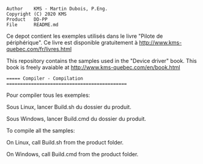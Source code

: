 
    Author    KMS - Martin Dubois, P.Eng.
    Copyright (C) 2020 KMS
    Product   DD-PP
    File      README.md

Ce depot contient les exemples utilisés dans le livre "Pilote de
périphérique". Ce livre est disponible gratuitement à
http://www.kms-quebec.com/fr/livres.html

This repository contains the samples used in the "Device driver" book. This
book is freely avaiable at http://www.kms-quebec.com/en/book.html

    ===== Compiler - Compilation ============================================

Pour compiler tous les exemples:

Sous Linux, lancer Build.sh du dossier du produit.

Sous Windows, lancer Build.cmd du dossier du produit.

To compile all the samples:

On Linux, call Build.sh from the product folder.

On Windows, call Build.cmd from the product folder.
